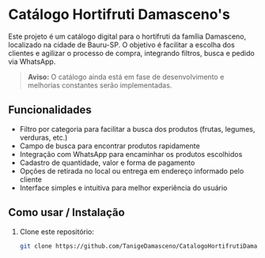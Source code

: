 # Catálogo Hortifruti Damasceno's

Este projeto é um catálogo digital para o hortifruti da família Damasceno, localizado na cidade de Bauru-SP. O objetivo é facilitar a escolha dos clientes e agilizar o processo de compra, integrando filtros, busca e pedido via WhatsApp.

> **Aviso:** O catálogo ainda está em fase de desenvolvimento e melhorias constantes serão implementadas.

## Funcionalidades

- Filtro por categoria para facilitar a busca dos produtos (frutas, legumes, verduras, etc.)
- Campo de busca para encontrar produtos rapidamente
- Integração com WhatsApp para encaminhar os produtos escolhidos
- Cadastro de quantidade, valor e forma de pagamento
- Opções de retirada no local ou entrega em endereço informado pelo cliente
- Interface simples e intuitiva para melhor experiência do usuário

## Como usar / Instalação

1. Clone este repositório:
   ```bash
   git clone https://github.com/TanigeDamasceno/CatalogoHortifrutiDamascenos.git
